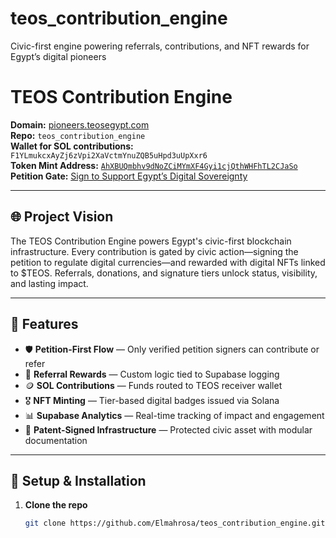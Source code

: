 # teos_contribution_engine
Civic-first engine powering referrals, contributions, and NFT rewards for Egypt’s digital pioneers
# TEOS Contribution Engine

**Domain:** [pioneers.teosegypt.com](https://pioneers.teosegypt.com)  
**Repo:** `teos_contribution_engine`  
**Wallet for SOL contributions:** `F1YLmukcxAyZj6zVpi2XaVctmYnuZQB5uHpd3uUpXxr6`  
**Token Mint Address:** [`AhXBUQmbhv9dNoZCiMYmXF4Gyi1cjQthWHFhTL2CJaSo`](https://solscan.io/token/AhXBUQmbhv9dNoZCiMYmXF4Gyi1cjQthWHFhTL2CJaSo)  
**Petition Gate:** [Sign to Support Egypt’s Digital Sovereignty](https://www.change.org/p/join-the-movement-sign-the-petition-to-regulate-digital-currencies-in-egypt?recruiter=41912740&recruited_by_id=d23)

---

## 🌐 Project Vision

The TEOS Contribution Engine powers Egypt's civic-first blockchain infrastructure. Every contribution is gated by civic action—signing the petition to regulate digital currencies—and rewarded with digital NFTs linked to $TEOS. Referrals, donations, and signature tiers unlock status, visibility, and lasting impact.

---

## 🚀 Features

- 🛡️ **Petition-First Flow** — Only verified petition signers can contribute or refer  
- 🔁 **Referral Rewards** — Custom logic tied to Supabase logging  
- 🪙 **SOL Contributions** — Funds routed to TEOS receiver wallet  
- 🎖️ **NFT Minting** — Tier-based digital badges issued via Solana  
- 📊 **Supabase Analytics** — Real-time tracking of impact and engagement  
- 🧾 **Patent-Signed Infrastructure** — Protected civic asset with modular documentation

---

## 🧰 Setup & Installation

1. **Clone the repo**
   ```bash
   git clone https://github.com/Elmahrosa/teos_contribution_engine.git
